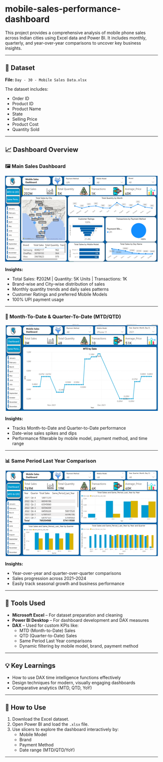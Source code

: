# mobile-sales-performance-dashboard

This project provides a comprehensive analysis of mobile phone sales across Indian cities using Excel data and Power BI. It includes monthly, quarterly, and year-over-year comparisons to uncover key business insights.

---

## 📁 Dataset

**File:** `Day - 30 - Mobile Sales Data.xlsx`

The dataset includes:
- Order ID
- Product ID
- Product Name
- State
- Selling Price
- Product Cost
- Quantity Sold

---

## 📈 Dashboard Overview

### 🖼️ Main Sales Dashboard
![Main Dashboard](https://github.com/shwetasalunkhe2004/mobile-sales-performance-dashboard/blob/main/dsahboardimg1.png)

**Insights:**
- Total Sales: ₹202M | Quantity: 5K Units | Transactions: 1K
- Brand-wise and City-wise distribution of sales
- Monthly quantity trends and daily sales patterns
- Customer Ratings and preferred Mobile Models
- 100% UPI payment usage

---

### 📅 Month-To-Date & Quarter-To-Date (MTD/QTD)
![MTD & QTD](https://github.com/shwetasalunkhe2004/mobile-sales-performance-dashboard/blob/main/MTD%26QTDimg.png)

**Insights:**
- Tracks Month-to-Date and Quarter-to-Date performance
- Date-wise sales spikes and dips
- Performance filterable by mobile model, payment method, and time range

---

### 📊 Same Period Last Year Comparison
![Same Period Last Year](https://github.com/shwetasalunkhe2004/mobile-sales-performance-dashboard/blob/main/SamePeriodLastYearimg.png)

**Insights:**
- Year-over-year and quarter-over-quarter comparisons
- Sales progression across 2021–2024
- Easily track seasonal growth and business performance

---

## 🧰 Tools Used

- **Microsoft Excel** – For dataset preparation and cleaning
- **Power BI Desktop** – For dashboard development and DAX measures
- **DAX** – Used for custom KPIs like:
  - MTD (Month-to-Date) Sales
  - QTD (Quarter-to-Date) Sales
  - Same Period Last Year comparisons
  - Dynamic filtering by mobile model, brand, payment method

---

## 💡 Key Learnings

- How to use DAX time intelligence functions effectively
- Design techniques for modern, visually engaging dashboards
- Comparative analytics (MTD, QTD, YoY)

---

## 🔧 How to Use

1. Download the Excel dataset.
2. Open Power BI and load the `.xlsx` file.
3. Use slicers to explore the dashboard interactively by:
   - Mobile Model
   - Brand
   - Payment Method
   - Date range (MTD/QTD/YoY)

---

